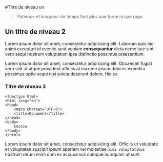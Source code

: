 #Titre de niveau un

> Patience et longueur de temps font plus que force ni que rage.

## Un titre de niveau 2

Lorem ipsum dolor sit amet, consectetur adipisicing elit. Laborum quis hic animi excepturi id eveniet sunt veniam **consequuntur** dicta nemo iure sint vero sequi nostrum voluptatum ipsa distinctio possimus praesentium.

Lorem ipsum dolor sit amet, consectetur adipisicing elit. Obcaecati fugiat vero sint ut atque provident officiis at maxime ipsum dolores expedita possimus optio sequi nisi soluta deserunt dolore. Hic ex.

### Titre de niveau 3

```
<!doctype html>
<html lang="en">
<head>
	<meta charset="UTF-8">
	<title>Document</title>
</head>
<body>
	Coucou
</body>
</html>
```

Lorem ipsum dolor sit amet, consectetur adipisicing elit. Officiis ut voluptate et voluptates *suscipit* ipsum aperiam vel molestiae `nisi voluptatibus` nostrum rerum enim cum ex accusamus cumque numquam at sunt.